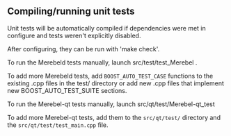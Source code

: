 Compiling/running unit tests
------------------------------------

Unit tests will be automatically compiled if dependencies were met in configure
and tests weren't explicitly disabled.

After configuring, they can be run with 'make check'.

To run the Merebeld tests manually, launch src/test/test_Merebel .

To add more Merebeld tests, add `BOOST_AUTO_TEST_CASE` functions to the existing
.cpp files in the test/ directory or add new .cpp files that
implement new BOOST_AUTO_TEST_SUITE sections.

To run the Merebel-qt tests manually, launch src/qt/test/Merebel-qt_test

To add more Merebel-qt tests, add them to the `src/qt/test/` directory and
the `src/qt/test/test_main.cpp` file.
